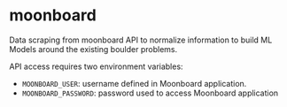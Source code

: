 # moonboard

Data scraping from moonboard API to normalize information to build ML Models around the existing boulder problems.

API access requires two environment variables:

- `MOONBOARD_USER`: username defined in Moonboard application.
- `MOONBOARD_PASSWORD`: password used to access Moonboard application
